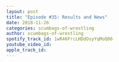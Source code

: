 ```yaml
---
layout: post
title: "Episode #35: Results and News"
date: 2018-11-26
categories: scumbags-of-wrestling
author: scumbags-of-wrestling
spotify_track_id: 1wR46FrcLHDdOsyYqMoQ06
youtube_video_id: 
apple_track_id: 
---
```

